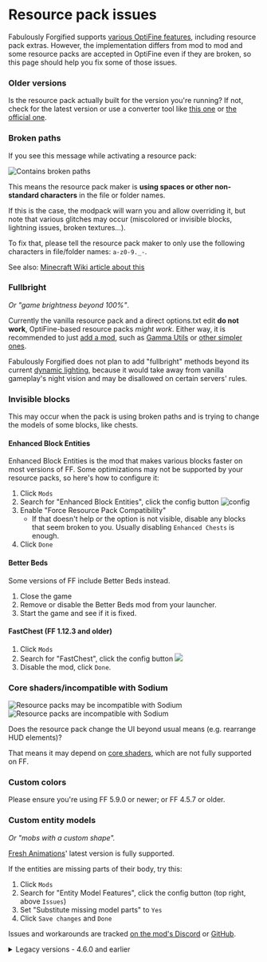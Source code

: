 # Resource pack issues

Fabulously Forgified supports [various OptiFine features](give-up-optifine.md), including resource pack extras. However, the implementation differs from mod to mod and some resource packs are accepted in OptiFine even if they are broken, so this page should help you fix some of those issues.

### Older versions

Is the resource pack actually built for the version you're running? If not, check for the latest version or use a converter tool like [this one](https://www.planetminecraft.com/mod/minecraft-1-12-1-13-1-14-1-15-resource-pack-converter/) or [the official one](https://github.com/Mojang/slicer).

### Broken paths

If you see this message while activating a resource pack:

![Contains broken paths](https://i.ibb.co/26cMtqr/Screenshot-20211116-191457.png)

This means the resource pack maker is **using spaces or other non-standard characters** in the file or folder names.

If this is the case, the modpack will warn you and allow overriding it, but note that various glitches may occur (miscolored or invisible blocks, lightning issues, broken textures...).

To fix that, please tell the resource pack maker to only use the following characters in file/folder names: `a-z0-9._-`.

See also: [Minecraft Wiki article about this](https://minecraft.wiki/w/Resource_location#Legal_characters)

### Fullbright

_Or "game brightness beyond 100%"_.

Currently the vanilla resource pack and a direct options.txt edit **do not work**, OptiFine-based resource packs _might work_. Either way, it is recommended to just [add a mod](adding-more-mods.md), such as [Gamma Utils](https://modrinth.com/mod/gamma-utils) or [other simpler ones](https://modrinth.com/mods?q=fullbright&e=client&g=categories:fabric).

Fabulously Forgified does not plan to add "fullbright" methods beyond its current [dynamic lighting](give-up-optifine.md), because it would take away from vanilla gameplay's night vision and may be disallowed on certain servers' rules.

### Invisible blocks

This may occur when the pack is using broken paths and is trying to change the models of some blocks, like chests.

#### Enhanced Block Entities

Enhanced Block Entities is the mod that makes various blocks faster on most versions of FF. Some optimizations may not be supported by your resource packs, so here's how to configure it:

1. Click `Mods`
2. Search for "Enhanced Block Entities", click the config button ![config](https://i.ibb.co/j35cBtn/image.png)
3. Enable "Force Resource Pack Compatibility"
   * If that doesn't help or the option is not visible, disable any blocks that seem broken to you. Usually disabling `Enhanced Chests` is enough.
4. Click `Done`

#### Better Beds

Some versions of FF include Better Beds instead.

1. Close the game
2. Remove or disable the Better Beds mod from your launcher.
3. Start the game and see if it is fixed.

#### FastChest (FF 1.12.3 and older)

1. Click `Mods`
2. Search for "FastChest", click the config button ![](https://i.ibb.co/j35cBtn/image.png)
3. Disable the mod, click `Done`.

### Core shaders/incompatible with Sodium

![Resource packs may be incompatible with Sodium](https://github.com/Fabulously-Optimized/wiki/assets/8611110/0049c401-2922-4d03-976b-44bbf4fcc6a9)
![Resource packs are incompatible with Sodium](https://github.com/Fabulously-Optimized/wiki/assets/8611110/3116448a-53fe-4af0-9520-99c061694ba0)

Does the resource pack change the UI beyond usual means (e.g. rearrange HUD elements)? 

That means it may depend on [core shaders](getting-shaders.md#core-shaders), which are not fully supported on FF.

### Custom colors

Please ensure you're using FF 5.9.0 or newer; or FF 4.5.7 or older.

### Custom entity models

_Or "mobs with a custom shape"._

[Fresh Animations](https://www.curseforge.com/minecraft/texture-packs/fresh-animations)' latest version is fully supported. 

If the entities are missing parts of their body, try this:

1. Click `Mods`
2. Search for "Entity Model Features", click the config button (top right, above `Issues`)
3. Set "Substitute missing model parts" to `Yes`
4. Click `Save changes` and `Done`

Issues and workarounds are tracked [on the mod's Discord](https://discord.com/invite/rURmwrzUcz) or [GitHub](https://github.com/Traben-0/Entity_Model_Features/issues).

<details>
  <summary>Legacy versions - 4.6.0 and earlier</summary>

  Partly supported. [Resource packs that should work are discussed here (cem#9)](https://github.com/dorianpb/cem/issues/9)
  
  For Fresh Animations, [try this version](https://www.curseforge.com/minecraft/texture-packs/fresh-animations/files/3705824) with the instructions below [(discuss any issues here)](https://github.com/dorianpb/cem/issues/11).
  
  If your resource pack's entities are supported but are still not displayed correctly, you can try this:
  
  1. Click `Mods`
  2. Search for "Custom Entity Models", click the config button (top right, above `Issues`)
  3. Set "Use model creation fix?" to `No`
  4. Click `Save & Quit` and `Done`
  5. In your world, hold down `F3` (and `Fn` on laptops), press `T`
  6. You'll see a short loading screen. After that, check if the models are displayed correctly.
  7. If they still are not, set that setting back to `Yes` and disable your resource pack, wait for CEM to implement them.
     * Or if you want to continue using your resource pack without the models, disable the optifine setting in CEM to essentially disable the mod.
  
  See also: [a list of supported entity types and features.](https://github.com/dorianpb/cem#differences)

</details>
